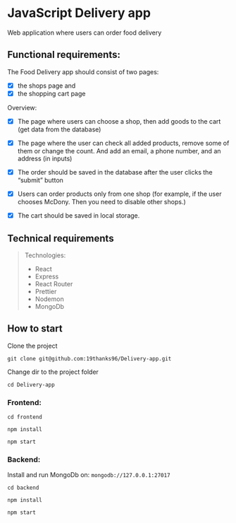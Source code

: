 # JavaScript Delivery app
Web application where users can order food delivery


## Functional requirements:

The Food Delivery app should consist of two pages:
- [x] the shops page and
- [x] the shopping cart page

Overview:
- [x] The page where users can choose a shop, then add goods to the cart (get data
from the database)
- [x] The page where the user can check all added products, remove some of them
or change the count. And add an email, a phone number, and an address (in
inputs)
- [x] The order should be saved in the database after the user clicks the “submit”
button
- [x] Users can order products only from one shop (for example, if the user chooses
McDony. Then you need to disable other shops.)
- [x] The cart should be saved in local storage.


## Technical requirements
> Technologies:
> - React
> - Express
> - React Router
> - Prettier
> - Nodemon
> - MongoDb



## How to start

Clone the project
```
git clone git@github.com:19thanks96/Delivery-app.git
```

Change dir to the project folder
```
cd Delivery-app
```

### Frontend:
```
cd frontend

npm install

npm start
```
### Backend:
Install and run MongoDb on: `mongodb://127.0.0.1:27017`
```
cd backend

npm install

npm start
```
